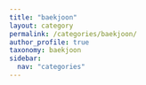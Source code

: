 ```yaml
---
title: "baekjoon"
layout: category
permalink: /categories/baekjoon/
author_profile: true
taxonomy: baekjoon
sidebar:
  nav: "categories"
---
```

